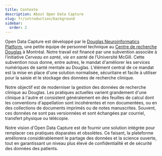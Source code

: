 ```yaml
---
title: Contexte
description: About Open Data Capture
slug: fr/introduction/background
sidebar:
  order: 2
---
```


Open Data Capture est développé par le [Douglas Neuroinformatics Platform](https://douglasneuroinformatics.ca), une petite équipe de personnel technique au [Centre de recherche Douglas](https://douglas.research.mcgill.ca/) à Montréal. Notre travail est financé par une subvention associée à l’initiative _Cerveau en santé, vie en santé_ de l’Université McGill. Cette subvention nous donne, entre autres, le mandat d'améliorer les services numériques de santé mentale au Douglas. L'élément central de ce mandat est la mise en place d'une solution normalisée, sécuritaire et facile à utiliser pour la saisie et le stockage des données de recherche clinique.

Notre objectif est de moderniser la gestion des données de recherche clinique au Douglas. Les pratiques actuelles varient grandement d'une clinique à l'autre et consistent généralement en des feuilles de calcul dont les conventions d'appellation sont incohérentes et non documentées, ou en des collections de documents imprimés ou de notes manuscrites. Souvent, ces données ne sont pas versionnées et sont échangées par courriel, transfert physique ou télécopie.

Notre vision d'Open Data Capture est de fournir une solution intégrée pour remplacer ces pratiques disparates et obsolètes. Ce faisant, la plateforme améliorera considérablement le partage des données et la science ouverte, tout en garantissant un niveau plus élevé de confidentialité et de sécurité des données des patients.
